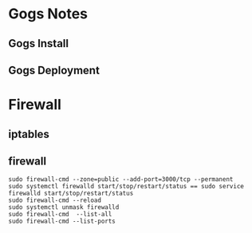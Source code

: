 <!--
@author: harold.duan
@date: 18-10-01
@memo: Notes logging
-->

# Gogs Notes

## Gogs Install

## Gogs Deployment

# Firewall

## iptables

## firewall

``` command
sudo firewall-cmd --zone=public --add-port=3000/tcp --permanent
sudo systemctl firewalld start/stop/restart/status == sudo service firewalld start/stop/restart/status
sudo firewall-cmd --reload
sudo systemctl unmask firewalld
sudo firewall-cmd  --list-all
sudo firewall-cmd --list-ports
```